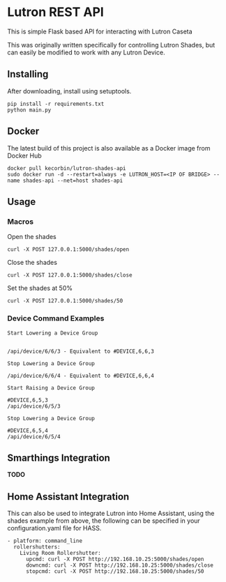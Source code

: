 Lutron REST API
=============

This is simple Flask based API for interacting with Lutron Caseta

This was originally written specifically for controlling Lutron Shades, but can easily
be modified to work with any Lutron Device.


## Installing

After downloading, install using setuptools.

    pip install -r requirements.txt
    python main.py

## Docker


The latest build of this project is also available as a Docker image from Docker Hub

    docker pull kecorbin/lutron-shades-api
    sudo docker run -d --restart=always -e LUTRON_HOST=<IP OF BRIDGE> --name shades-api --net=host shades-api

## Usage

### Macros


Open the shades

    curl -X POST 127.0.0.1:5000/shades/open

Close the shades

    curl -X POST 127.0.0.1:5000/shades/close

Set the shades at 50%

    curl -X POST 127.0.0.1:5000/shades/50


### Device Command Examples

```
Start Lowering a Device Group


/api/device/6/6/3 - Equivalent to #DEVICE,6,6,3

Stop Lowering a Device Group

/api/device/6/6/4 - Equivalent to #DEVICE,6,6,4

Start Raising a Device Group

#DEVICE,6,5,3
/api/device/6/5/3

Stop Lowering a Device Group

#DEVICE,6,5,4
/api/device/6/5/4

```


## Smarthings Integration

**TODO**

## Home Assistant Integration

This can also be used to integrate Lutron into Home Assistant, using the shades example from above, the following can be
specified in your configuration.yaml file for HASS.


    - platform: command_line
      rollershutters:
        Living Room Rollershutter:
          upcmd: curl -X POST http://192.168.10.25:5000/shades/open
          downcmd: curl -X POST http://192.168.10.25:5000/shades/close
          stopcmd: curl -X POST http://192.168.10.25:5000/shades/50

